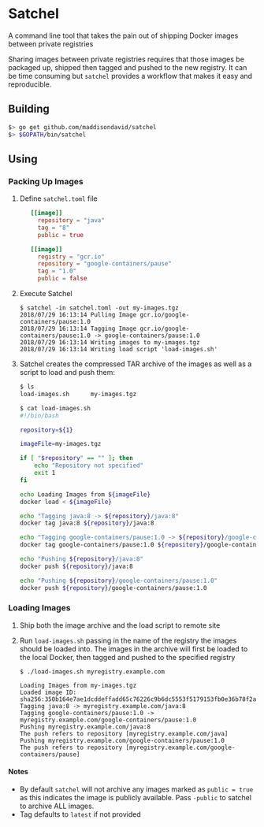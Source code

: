# Satchel
A command line tool that takes the pain out of shipping Docker images between private registries

Sharing images between private registries requires that those images be packaged up, shipped then tagged and pushed to
the new registry.  It can be time consuming but `satchel` provides a workflow that makes it easy and reproducible.

## Building

```bash
$> go get github.com/maddisondavid/satchel
$> $GOPATH/bin/satchel
```

## Using

### Packing Up Images

1. Define `satchel.toml` file
    ```toml
       [[image]]
         repository = "java"
         tag = "8"
         public = true
    
       [[image]]
         registry = "gcr.io"
         repository = "google-containers/pause"
         tag = "1.0"
         public = false
    ```

2. Execute Satchel
    ```
    $ satchel -in satchel.toml -out my-images.tgz
    2018/07/29 16:13:14 Pulling Image gcr.io/google-containers/pause:1.0
    2018/07/29 16:13:14 Tagging Image gcr.io/google-containers/pause:1.0 -> google-containers/pause:1.0
    2018/07/29 16:13:14 Writing images to my-images.tgz
    2018/07/29 16:13:14 Writing load script 'load-images.sh'
    ```

 3. Satchel creates the compressed TAR archive of the images as well as a script to load and push them:

    ```bash
    $ ls
    load-images.sh      my-images.tgz
    
    $ cat load-images.sh
    #!/bin/bash
    
    repository=${1}
    
    imageFile=my-images.tgz
    
    if [ "$repository" == "" ]; then
        echo "Repository not specified"
        exit 1
    fi
    
    echo Loading Images from ${imageFile}
    docker load < ${imageFile}
    
    echo "Tagging java:8 -> ${repository}/java:8"
    docker tag java:8 ${repository}/java:8
    
    echo "Tagging google-containers/pause:1.0 -> ${repository}/google-containers/pause:1.0"
    docker tag google-containers/pause:1.0 ${repository}/google-containers/pause:1.0
    
    echo "Pushing ${repository}/java:8"
    docker push ${repository}/java:8
    
    echo "Pushing ${repository}/google-containers/pause:1.0"
    docker push ${repository}/google-containers/pause:1.0
    
    ```

### Loading Images

1. Ship both the image archive and the load script to remote site
2. Run `load-images.sh` passing in the name of the registry the images should be loaded into.  The images in the
archive will first be loaded to the local Docker, then tagged and pushed to the specified registry

    ```
    $ ./load-images.sh myregistry.example.com
    
    Loading Images from my-images.tgz
    Loaded image ID: sha256:350b164e7ae1dcddeffadd65c76226c9b6dc5553f5179153fb0e36b78f2a5e06
    Tagging java:8 -> myregistry.example.com/java:8
    Tagging google-containers/pause:1.0 -> myregistry.example.com/google-containers/pause:1.0
    Pushing myregistry.example.com/java:8
    The push refers to repository [myregistry.example.com/java]
    Pushing myregistry.example.com/google-containers/pause:1.0
    The push refers to repository [myregistry.example.com/google-containers/pause]
    ```

#### Notes

- By default `satchel` will not archive any images marked as `public = true` as this indicates the image is publicly available.
Pass `-public` to satchel to archive ALL images.
- Tag defaults to `latest` if not provided


